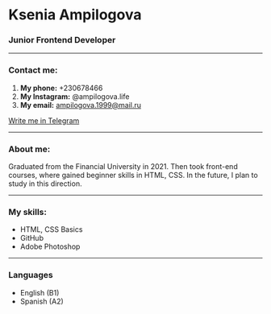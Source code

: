 # Ksenia Ampilogova
### Junior Frontend Developer
***
### Contact me:
1. **My phone:** +230678466
2. **My Instagram:** @ampilogova.life
3. **My email:** ampilogova.1999@mail.ru

[Write me in Telegram](https://t.me/ampilogova_life "Ksenia's TG channel")
***
### About me:

Graduated from the Financial University in 2021. Then took front-end courses, where gained beginner skills in HTML, CSS. In the future, I plan to study in this direction.
***
### My skills:
- HTML, CSS Basics
- GitHub
- Adobe Photoshop
***
### Languages
- English (B1)
- Spanish (A2)